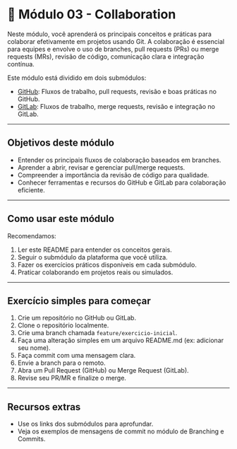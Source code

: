 <!-- [WIP] Work in Progress -->

# 📡 Módulo 03 - Collaboration

Neste módulo, você aprenderá os principais conceitos e práticas para colaborar efetivamente em projetos usando Git. A colaboração é essencial para equipes e envolve o uso de branches, pull requests (PRs) ou merge requests (MRs), revisão de código, comunicação clara e integração contínua.

Este módulo está dividido em dois submódulos:

- [GitHub](./github/README.md): Fluxos de trabalho, pull requests, revisão e boas práticas no GitHub.
- [GitLab](./gitlab/README.md): Fluxos de trabalho, merge requests, revisão e integração no GitLab.

---

## Objetivos deste módulo

- Entender os principais fluxos de colaboração baseados em branches.
- Aprender a abrir, revisar e gerenciar pull/merge requests.
- Compreender a importância da revisão de código para qualidade.
- Conhecer ferramentas e recursos do GitHub e GitLab para colaboração eficiente.

---

## Como usar este módulo

Recomendamos:

1. Ler este README para entender os conceitos gerais.
2. Seguir o submódulo da plataforma que você utiliza.
3. Fazer os exercícios práticos disponíveis em cada submódulo.
4. Praticar colaborando em projetos reais ou simulados.

---

## Exercício simples para começar

1. Crie um repositório no GitHub ou GitLab.
2. Clone o repositório localmente.
3. Crie uma branch chamada `feature/exercicio-inicial`.
4. Faça uma alteração simples em um arquivo README.md (ex: adicionar seu nome).
5. Faça commit com uma mensagem clara.
6. Envie a branch para o remoto.
7. Abra um Pull Request (GitHub) ou Merge Request (GitLab).
8. Revise seu PR/MR e finalize o merge.

---

## Recursos extras

- Use os links dos submódulos para aprofundar.
- Veja os exemplos de mensagens de commit no módulo de Branching e Commits.
